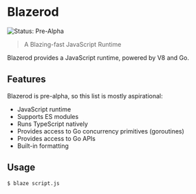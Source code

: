 # Blazerod

![Status: Pre-Alpha](https://badgen.net/badge/status/pre-alpha/red)

> A Blazing-fast JavaScript Runtime

Blazerod provides a JavaScript runtime, powered by V8 and Go.

## Features

Blazerod is pre-alpha, so this list is mostly aspirational:

- JavaScript runtime
- Supports ES modules
- Runs TypeScript natively
- Provides access to Go concurrency primitives (goroutines)
- Provides access to Go APIs
- Built-in formatting

## Usage

```terminal
$ blaze script.js
```
